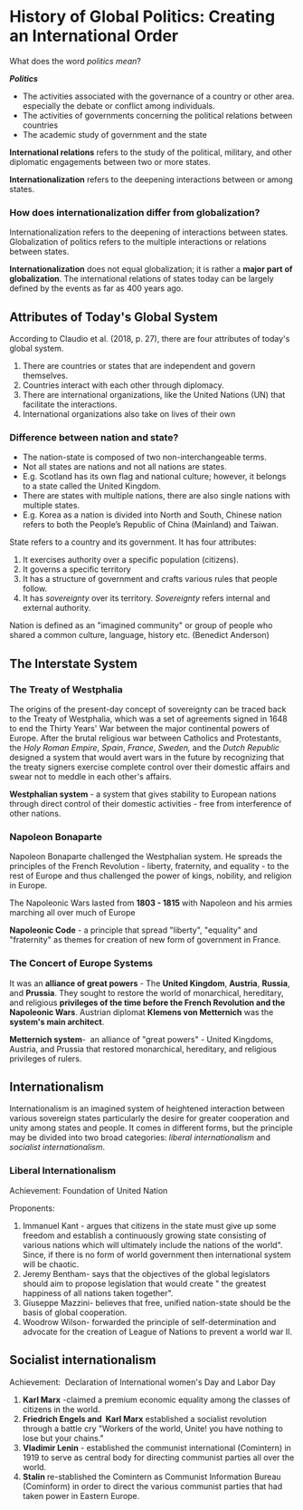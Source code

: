 # History of Global Politics: Creating an International Order
What does the word *politics mean*?

***Politics*** 
- The activities associated with the governance of a country or other area. especially the debate or conflict among individuals. 
- The activities of governments concerning the political relations between countries
- The academic study of government and the state

**International relations** refers to the study of the political, military, and other diplomatic engagements between two or more states.

**Internationalization** refers to the deepening interactions between or among states.

### How does internationalization differ from globalization?
Internationalization refers to the deepening of interactions between states. Globalization of politics refers to the multiple interactions or relations between states.

**Internationalization** does not equal globalization; it is rather a **major part of globalization**. The international relations of states today can be largely defined by the events as far as 400 years ago.

## Attributes of Today's Global System
According to Claudio et al. (2018, p. 27), there are four attributes of today's global system.
1. There are countries or states that are independent and govern themselves.
2. Countries interact with each other through diplomacy.
3. There are international organizations, like the United Nations (UN) that facilitate the interactions.
4. International organizations also take on lives of their own

### Difference between nation and state?
- The nation-state is composed of two non-interchangeable terms.
- Not all states are nations and not all nations are states.
-  E.g. Scotland has its own flag and national culture; however, it belongs to a state called the United Kingdom.
- There are states with multiple nations, there are also single nations with multiple states.
- E.g. Korea as a nation is divided into North and South, Chinese nation refers to both the People’s Republic of China (Mainland) and Taiwan.

State refers to a country and its government. It has four attributes: 
1) It exercises authority over a specific population (citizens). 
2) It governs a specific territory 
3) It has a structure of government and crafts various rules that people follow.
4) It has *sovereignty* over its territory. *Sovereignty* refers internal and external authority.

Nation is defined as an "imagined community" or group of people who shared a common culture, language, history etc. (Benedict Anderson)

## The Interstate System
### The Treaty of Westphalia
The origins of the present-day concept of sovereignty can be traced back to the Treaty of Westphalia, which was a set of agreements signed in 1648 to end the Thirty Years' War between the major continental powers of Europe. After the brutal religious war between Catholics and Protestants, the *Holy Roman Empire*, *Spain*, *France*, *Sweden,* and the *Dutch Republic* designed a system that would avert wars in the future by recognizing that the treaty signers exercise complete control over their domestic affairs and swear not to meddle in each other's affairs.

**Westphalian system** - a system that gives stability to European nations through direct control of their domestic activities - free from interference of other nations.

### Napoleon Bonaparte
Napoleon Bonaparte challenged the Westphalian system. He spreads the principles of the French Revolution - liberty, fraternity, and equality - to the rest of Europe and thus challenged the power of kings, nobility, and religion in Europe.

The Napoleonic Wars lasted from **1803 - 1815** with Napoleon and his armies marching all over much of Europe

**Napoleonic Code** - a principle that spread "liberty", "equality" and "fraternity" as themes for creation of new form of government in France.

### The Concert of Europe Systems
It was an **alliance of great powers** - The **United Kingdom**, **Austria**, **Russia**, and **Prussia**. They sought to restore the world of monarchical, hereditary, and religious **privileges of the time before the French Revolution and the Napoleonic Wars**. Austrian diplomat **Klemens von Metternich** was the **system's main architect**.

**Metternich system**-  an alliance of "great powers" - United Kingdoms, Austria, and Prussia that restored monarchical, hereditary, and religious privileges of rulers.

## Internationalism
Internationalism is an imagined system of heightened interaction between various sovereign states particularly the desire for greater cooperation and unity among states and people. It comes in different forms, but the principle may be divided into two broad categories: *liberal internationalism* and *socialist internationalism*.

### Liberal Internationalism
Achievement: Foundation of United Nation

Proponents:
1. Immanuel Kant - argues that citizens in the state must give up some freedom and establish a continuously growing state consisting of various nations which will ultimately include the nations of the world".   Since, if there is no form of world government then international system will be chaotic. 
2. Jeremy Bentham- says that the objectives of the global legislators should aim to propose legislation that would create " the greatest happiness of all nations taken together".
3. Giuseppe Mazzini- believes that free, unified nation-state should be the basis of global cooperation.
4. Woodrow Wilson- forwarded the principle of self-determination and advocate for the creation of League of Nations to prevent a world war II.

## Socialist internationalism

Achievement:  Declaration of International women's Day and Labor Day

1. **Karl Marx** -claimed a premium economic equality among the classes of citizens in the world. 
2. **Friedrich Engels and  Karl Marx** established a socialist revolution through a battle cry "Workers of the world, Unite! you have nothing to lose but your chains."     
3. **Vladimir Lenin** - established the communist international (Comintern) in 1919 to serve as central body for directing communist parties all over the world. 
4. **Stalin** re-stablished the Comintern as Communist Information Bureau (Cominform) in order to direct the various communist parties that had taken power in Eastern Europe.